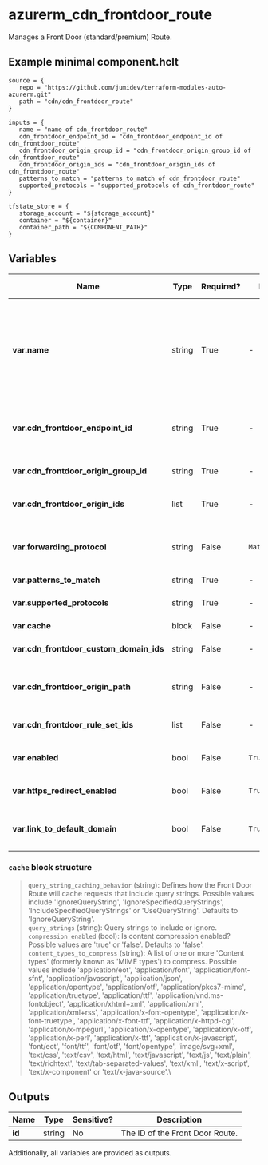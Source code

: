 # azurerm_cdn_frontdoor_route

Manages a Front Door (standard/premium) Route.

## Example minimal component.hclt

```hcl
source = {
   repo = "https://github.com/jumidev/terraform-modules-auto-azurerm.git" 
   path = "cdn/cdn_frontdoor_route" 
}

inputs = {
   name = "name of cdn_frontdoor_route" 
   cdn_frontdoor_endpoint_id = "cdn_frontdoor_endpoint_id of cdn_frontdoor_route" 
   cdn_frontdoor_origin_group_id = "cdn_frontdoor_origin_group_id of cdn_frontdoor_route" 
   cdn_frontdoor_origin_ids = "cdn_frontdoor_origin_ids of cdn_frontdoor_route" 
   patterns_to_match = "patterns_to_match of cdn_frontdoor_route" 
   supported_protocols = "supported_protocols of cdn_frontdoor_route" 
}

tfstate_store = {
   storage_account = "${storage_account}" 
   container = "${container}" 
   container_path = "${COMPONENT_PATH}" 
}

```

## Variables

| Name | Type | Required? |  Default  |  possible values |  Description |
| ---- | ---- | --------- |  ----------- | ----------- | ----------- |
| **var.name** | string | True | -  |  -  |  The name which should be used for this Front Door Route. Valid values must begin with a letter or number, end with a letter or number and may only contain letters, numbers and hyphens with a maximum length of 90 characters. Changing this forces a new Front Door Route to be created. | 
| **var.cdn_frontdoor_endpoint_id** | string | True | -  |  -  |  The resource ID of the Front Door Endpoint where this Front Door Route should exist. Changing this forces a new Front Door Route to be created. | 
| **var.cdn_frontdoor_origin_group_id** | string | True | -  |  -  |  The resource ID of the Front Door Origin Group where this Front Door Route should be created. | 
| **var.cdn_frontdoor_origin_ids** | list | True | -  |  -  |  One or more Front Door Origin resource IDs that this Front Door Route will link to. | 
| **var.forwarding_protocol** | string | False | `MatchRequest`  |  `HttpOnly`, `HttpsOnly`, `MatchRequest`  |  The Protocol that will be use when forwarding traffic to backends. Possible values are `HttpOnly`, `HttpsOnly` or `MatchRequest`. Defaults to `MatchRequest`. | 
| **var.patterns_to_match** | string | True | -  |  -  |  The route patterns of the rule. | 
| **var.supported_protocols** | string | True | -  |  `Http`, `Https`  |  One or more Protocols supported by this Front Door Route. Possible values are `Http` or `Https`. | 
| **var.cache** | block | False | -  |  -  |  A `cache` block. | 
| **var.cdn_frontdoor_custom_domain_ids** | string | False | -  |  -  |  The IDs of the Front Door Custom Domains which are associated with this Front Door Route. | 
| **var.cdn_frontdoor_origin_path** | string | False | -  |  -  |  A directory path on the Front Door Origin that can be used to retrieve content (e.g. `contoso.cloudapp.net/originpath`). | 
| **var.cdn_frontdoor_rule_set_ids** | list | False | -  |  -  |  A list of the Front Door Rule Set IDs which should be assigned to this Front Door Route. | 
| **var.enabled** | bool | False | `True`  |  `true`, `false`  |  Is this Front Door Route enabled? Possible values are `true` or `false`. Defaults to `true`. | 
| **var.https_redirect_enabled** | bool | False | `True`  |  `true`, `false`  |  Automatically redirect HTTP traffic to HTTPS traffic? Possible values are `true` or `false`. Defaults to `true`. | 
| **var.link_to_default_domain** | bool | False | `True`  |  `true`, `false`  |  Should this Front Door Route be linked to the default endpoint? Possible values include `true` or `false`. Defaults to `true`. | 

### `cache` block structure

> `query_string_caching_behavior` (string): Defines how the Front Door Route will cache requests that include query strings. Possible values include 'IgnoreQueryString', 'IgnoreSpecifiedQueryStrings', 'IncludeSpecifiedQueryStrings' or 'UseQueryString'. Defaults to 'IgnoreQueryString'.\
> `query_strings` (string): Query strings to include or ignore.\
> `compression_enabled` (bool): Is content compression enabled? Possible values are 'true' or 'false'. Defaults to 'false'.\
> `content_types_to_compress` (string): A list of one or more 'Content types' (formerly known as 'MIME types') to compress. Possible values include 'application/eot', 'application/font', 'application/font-sfnt', 'application/javascript', 'application/json', 'application/opentype', 'application/otf', 'application/pkcs7-mime', 'application/truetype', 'application/ttf', 'application/vnd.ms-fontobject', 'application/xhtml+xml', 'application/xml', 'application/xml+rss', 'application/x-font-opentype', 'application/x-font-truetype', 'application/x-font-ttf', 'application/x-httpd-cgi', 'application/x-mpegurl', 'application/x-opentype', 'application/x-otf', 'application/x-perl', 'application/x-ttf', 'application/x-javascript', 'font/eot', 'font/ttf', 'font/otf', 'font/opentype', 'image/svg+xml', 'text/css', 'text/csv', 'text/html', 'text/javascript', 'text/js', 'text/plain', 'text/richtext', 'text/tab-separated-values', 'text/xml', 'text/x-script', 'text/x-component' or 'text/x-java-source'.\



## Outputs

| Name | Type | Sensitive? | Description |
| ---- | ---- | --------- | --------- |
| **id** | string | No  | The ID of the Front Door Route. | 

Additionally, all variables are provided as outputs.
